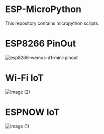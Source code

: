 # ESP-MicroPython
This repository contains micropython scripts.

# ESP8266 PinOut

![esp8266-wemos-d1-mini-pinout](https://github.com/Amin-Sedighfar/ESP-MicroPython/assets/87240174/8232e9fb-fc2f-42ff-8649-2fa583deb57e)

# Wi-Fi IoT

![image (2)](https://user-images.githubusercontent.com/87240174/234983223-5b8b67d8-c8cf-422f-9208-b2f9ec6e6e59.jpg)


# ESPNOW IoT

![image (1)](https://user-images.githubusercontent.com/87240174/234983262-afa98c19-b39c-45f7-bc3f-2663e70307a8.jpg)
